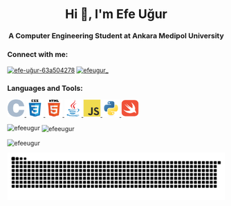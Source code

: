 <h1 align="center">Hi 👋, I'm Efe Uğur</h1>
<h3 align="center">A Computer Engineering Student at Ankara Medipol University</h3>

<h3 align="left">Connect with me:</h3>
<p align="left">
<a href="https://linkedin.com/in/efe-uğur-63a504278" target="blank"><img align="center" src="https://raw.githubusercontent.com/rahuldkjain/github-profile-readme-generator/master/src/images/icons/Social/linked-in-alt.svg" alt="efe-uğur-63a504278" height="30" width="40" /></a>
<a href="https://instagram.com/efeugur_" target="blank"><img align="center" src="https://raw.githubusercontent.com/rahuldkjain/github-profile-readme-generator/master/src/images/icons/Social/instagram.svg" alt="efeugur_" height="30" width="40" /></a>
</p>

<h3 align="left">Languages and Tools:</h3>
<p align="left"> <a href="https://www.cprogramming.com/" target="_blank" rel="noreferrer"> <img src="https://raw.githubusercontent.com/devicons/devicon/master/icons/c/c-original.svg" alt="c" width="40" height="40"/> </a> <a href="https://www.w3schools.com/css/" target="_blank" rel="noreferrer"> <img src="https://raw.githubusercontent.com/devicons/devicon/master/icons/css3/css3-original-wordmark.svg" alt="css3" width="40" height="40"/> </a> <a href="https://www.w3.org/html/" target="_blank" rel="noreferrer"> <img src="https://raw.githubusercontent.com/devicons/devicon/master/icons/html5/html5-original-wordmark.svg" alt="html5" width="40" height="40"/> </a> <a href="https://www.java.com" target="_blank" rel="noreferrer"> <img src="https://raw.githubusercontent.com/devicons/devicon/master/icons/java/java-original.svg" alt="java" width="40" height="40"/> </a> <a href="https://developer.mozilla.org/en-US/docs/Web/JavaScript" target="_blank" rel="noreferrer"> <img src="https://raw.githubusercontent.com/devicons/devicon/master/icons/javascript/javascript-original.svg" alt="javascript" width="40" height="40"/> </a> <a href="https://www.python.org" target="_blank" rel="noreferrer"> <img src="https://raw.githubusercontent.com/devicons/devicon/master/icons/python/python-original.svg" alt="python" width="40" height="40"/> </a> <a href="https://developer.apple.com/swift/" target="_blank" rel="noreferrer"> <img src="https://raw.githubusercontent.com/devicons/devicon/master/icons/swift/swift-original.svg" alt="swift" width="40" height="40"/> </a> </p>

<p><img align="left" src="https://github-readme-stats.vercel.app/api/top-langs?username=efeeugur&show_icons=true&locale=en&layout=compact" alt="efeeugur" /></p>

<p>&nbsp;<img align="center" src="https://github-readme-stats.vercel.app/api?username=efeeugur&show_icons=true&locale=en" alt="efeeugur" /></p>

<p><img align="center" src="https://github-readme-streak-stats.herokuapp.com/?user=efeeugur&" alt="efeeugur" /></p>

<picture>
  <source media="(prefers-color-scheme: dark)" srcset="https://raw.githubusercontent.com/Efeeugur/Efeeugur/output/github-contribution-grid-snake-dark.svg">
  <source media="(prefers-color-scheme: light)" srcset="https://raw.githubusercontent.com/Efeeugur/Efeeugur/output/github-contribution-grid-snake.svg">
  <img alt="github contribution grid snake animation" src="https://raw.githubusercontent.com/Efeeugur/Efeeugur/output/github-contribution-grid-snake.svg">
</picture>

